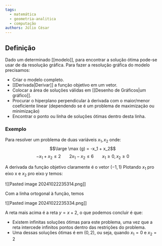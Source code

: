 ```yaml
---
tags:
  - matemática
  - geometria-analitica
  - computação
authors: Júlio César
---
```

## Definição

Dado um determinado [[modelo]], para encontrar a solução ótima pode-se usar de da resolução gráfica. Para fazer a resolução gráfica do modelo precisamos:

- Criar o modelo completo.
- [[Derivada|Derivar]] a função objetivo em um vetor.
- Colocar a área de soluções válidas em [[Desenho de Gráficos|um gráfico]].
- Procurar o hiperplano perpendicular à derivada com o maior/menor coeficiente linear (dependendo se é um problema de maximização ou minimização)
- Encontrar o ponto ou linha de soluções ótimas dentro desta linha.

### Exemplo

Para resolver um problema de duas variáveis $x_1, x_2$ onde:
$$\large \max (g) = -x_1 + x_2$$
$$
-x_1 + x_2 \le 2 \ \ \ \ \ \ \ 2x_1-x_2 \le 6 \ \ \ \ \ \ \ x_1\ge0, x_2\ge0
$$

A derivada da função objetivo claramente é o vetor $(-1,1)$
Plotando $x_1$ pro eixo x e $x_2$ pro eixo y temos:

![[Pasted image 20241022235314.png]]

Com a linha ortogonal à função, temos

![[Pasted image 20241022235334.png]]

A reta mais acima é a reta $y = x + 2$, o que podemos concluir é que:
- Existem infinitas soluções ótimas para este problema, uma vez que a reta intercede infinitos pontos dentro das restrições do problema.
- Uma dessas soluções ótimas é em $(0,2)$, ou seja, quando $x_1 = 0$ e $x_2 = 2$
<div style="display:flex; align-items:center; justify-content: center">

</div>